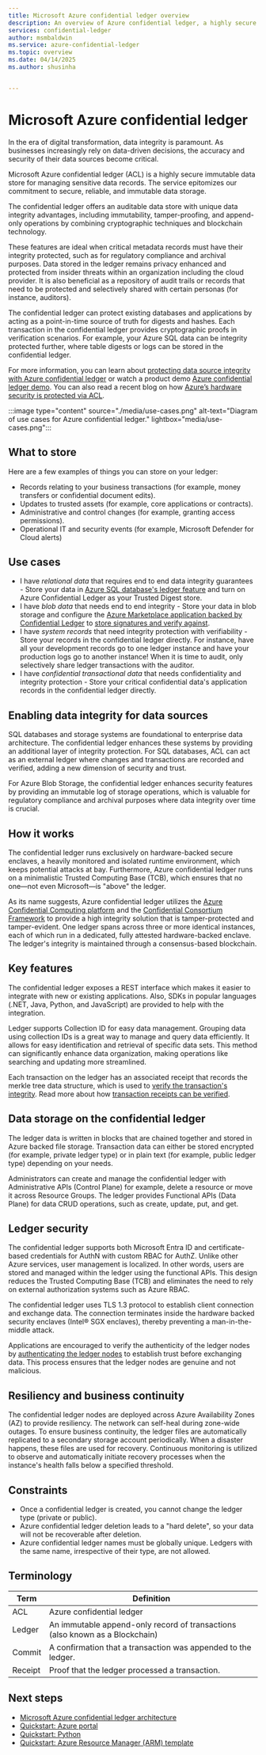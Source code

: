 ```yaml
---
title: Microsoft Azure confidential ledger overview
description: An overview of Azure confidential ledger, a highly secure service for managing sensitive data records with traceability, auditability, and integrity
services: confidential-ledger
author: msmbaldwin
ms.service: azure-confidential-ledger
ms.topic: overview
ms.date: 04/14/2025
ms.author: shusinha


---
```

# Microsoft Azure confidential ledger

In the era of digital transformation, data integrity is paramount. As businesses increasingly rely on data-driven decisions, the accuracy and security of their data sources become critical.

Microsoft Azure confidential ledger (ACL) is a highly secure immutable data store for managing sensitive data records. The service epitomizes our commitment to secure, reliable, and immutable data storage. 

The confidential ledger offers an auditable data store with unique data integrity advantages, including immutability, tamper-proofing, and append-only operations by combining cryptographic techniques and blockchain technology. 

These features are ideal when critical metadata records must have their integrity protected, such as for regulatory compliance and archival purposes. Data stored in the ledger remains privacy enhanced and protected from insider threats within an organization including the cloud provider. It is also beneficial as a repository of audit trails or records that need to be protected and selectively shared with certain personas (for instance, auditors).

The confidential ledger can protect existing databases and applications by acting as a point-in-time source of truth for digests and hashes. Each transaction in the confidential ledger provides cryptographic proofs in verification scenarios. For example, your Azure SQL data can be integrity protected further, where table digests or logs can be stored in the confidential ledger.

For more information, you can learn about [protecting data source integrity with Azure confidential ledger](https://www.youtube.com/watch?v=lJSn46id-64) or watch a product demo [Azure confidential ledger demo](https://www.youtube.com/watch?v=Cg0-5moftP0). You can also read a recent blog on how [Azure’s hardware security is protected via ACL](https://azure.microsoft.com/blog/microsoft-azure-confidential-ledger-enhancing-customer-trust-in-azures-hardware-supply-chain/).

:::image type="content" source="./media/use-cases.png" alt-text="Diagram of use cases for Azure confidential ledger." lightbox="media/use-cases.png":::

## What to store

Here are a few examples of things you can store on your ledger:

- Records relating to your business transactions (for example, money transfers or confidential document edits).
- Updates to trusted assets (for example, core applications or contracts).
- Administrative and control changes (for example, granting access permissions).
- Operational IT and security events (for example, Microsoft Defender for Cloud alerts)

## Use cases

- I have *relational data* that requires end to end data integrity guarantees - Store your data in [Azure SQL database's ledger feature](/sql/relational-databases/security/ledger/ledger-overview) and turn on Azure Confidential Ledger as your Trusted Digest store.
- I have *blob data* that needs end to end integrity - Store your data in blob storage and configure the [Azure Marketplace application backed by Confidential Ledger](https://azuremarketplace.microsoft.com/marketplace/apps/azureconfidentialledger.acl-blob-storage?tab=Overview) to [store signatures and verify against](/azure/confidential-ledger/create-blob-managed-app?tabs=azure-portal).
- I have *system records* that need integrity protection with verifiability - Store your records in the confidential ledger directly. For instance, have all your development records go to one ledger instance and have your production logs go to another instance! When it is time to audit, only selectively share ledger transactions with the auditor.
- I have *confidential transactional data* that needs confidentiality and integrity protection - Store your critical confidential data's application records in the confidential ledger directly.

## Enabling data integrity for data sources
SQL databases and storage systems are foundational to enterprise data architecture. The confidential ledger enhances these systems by providing an additional layer of integrity protection. For SQL databases, ACL can act as an external ledger where changes and transactions are recorded and verified, adding a new dimension of security and trust.

For Azure Blob Storage, the confidential ledger enhances security features by providing an immutable log of storage operations, which is valuable for regulatory compliance and archival purposes where data integrity over time is crucial.

## How it works

The confidential ledger runs exclusively on hardware-backed secure enclaves, a heavily monitored and isolated runtime environment, which keeps potential attacks at bay. Furthermore, Azure confidential ledger runs on a minimalistic Trusted Computing Base (TCB), which ensures that no one⁠—not even Microsoft⁠—is "above" the ledger.

As its name suggests, Azure confidential ledger utilizes the [Azure Confidential Computing platform](/azure/confidential-computing) and the [Confidential Consortium Framework](https://www.microsoft.com/research/project/confidential-consortium-framework) to provide a high integrity solution that is tamper-protected and tamper-evident. One ledger spans across three or more identical instances, each of which run in a dedicated, fully attested hardware-backed enclave. The ledger's integrity is maintained through a consensus-based blockchain.

## Key features

The confidential ledger exposes a REST interface which makes it easier to integrate with new or existing applications. Also, SDKs in popular languages (.NET, Java, Python, and JavaScript) are provided to help with the integration.

Ledger supports Collection ID for easy data management. Grouping data using collection IDs is a great way to manage and query data efficiently. It allows for easy identification and retrieval of specific data sets. This method can significantly enhance data organization, making operations like searching and updating more streamlined.

Each transaction on the ledger has an associated receipt that records the merkle tree data structure, which is used to [verify the transaction's integrity](/azure/confidential-ledger/verify-write-transaction-receipts). Read more about how [transaction receipts can be verified](/azure/confidential-ledger/write-transaction-receipts).

## Data storage on the confidential ledger

The ledger data is written in blocks that are chained together and stored in Azure backed file storage. Transaction data can either be stored encrypted (for example, private ledger type) or in plain text (for example, public ledger type) depending on your needs.

Administrators can create and manage the confidential ledger with Administrative APIs (Control Plane) for example, delete a resource or move it across Resource Groups. The ledger provides Functional APIs (Data Plane) for data CRUD operations, such as create, update, put, and get. 

## Ledger security

The confidential ledger supports both Microsoft Entra ID and certificate-based credentials for AuthN with custom RBAC for AuthZ. Unlike other Azure services, user management is localized. In other words, users are stored and managed within the ledger using the functional APIs. This design reduces the Trusted Computing Base (TCB) and eliminates the need to rely on external authorization systems such as Azure RBAC.

The confidential ledger uses TLS 1.3 protocol to establish client connection and exchange data. The connection terminates inside the hardware backed security enclaves (Intel® SGX enclaves), thereby preventing a man-in-the-middle attack.

Applications are encouraged to verify the authenticity of the ledger nodes by [authenticating the ledger nodes](/azure/confidential-ledger/authenticate-ledger-nodes) to establish trust before exchanging data. This process ensures that the ledger nodes are genuine and not malicious.

## Resiliency and business continuity 

The confidential ledger nodes are deployed across Azure Availability Zones (AZ) to provide resiliency. The network can self-heal during zone-wide outages. To ensure business continuity, the ledger files are automatically replicated to a secondary storage account periodically. When a disaster happens, these files are used for recovery. Continuous monitoring is utilized to observe and automatically initiate recovery processes when the instance's health falls below a specified threshold.

## Constraints

- Once a confidential ledger is created, you cannot change the ledger type (private or public).
- Azure confidential ledger deletion leads to a "hard delete", so your data will not be recoverable after deletion.
- Azure confidential ledger names must be globally unique. Ledgers with the same name, irrespective of their type, are not allowed.

## Terminology

| Term | Definition |
|--|--|
| ACL | Azure confidential ledger |
| Ledger | An immutable append-only record of transactions (also known as a Blockchain) |
| Commit | A confirmation that a transaction was appended to the ledger. |
| Receipt | Proof that the ledger processed a transaction. |

## Next steps

- [Microsoft Azure confidential ledger architecture](architecture.md)
- [Quickstart: Azure portal](quickstart-portal.md)
- [Quickstart: Python](quickstart-python.md)
- [Quickstart: Azure Resource Manager (ARM) template](quickstart-template.md)
